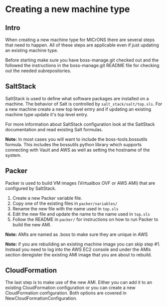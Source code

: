Creating a new machine type
===========================

Intro
-----
When creating a new machine type for MICrONS there are several steps that need
to happen. All of these steps are applicable even if just updating an existing
machine type.

Before starting make sure you have boss-manage.git checked out and the followed
the instructions in the boss-manage.git README file for checking out the needed
subrepositories.

SaltStack
---------
SaltStack is used to define what software packages are installed on a machine.
The behavior of Salt is controlled by `salt_stack/salt/top.sls`. For a new
machine create a new top level entry and if updating an existing machine type
update it's top level entry.

For more information about SaltStack configuration look at the SaltStack
documentation and read existing Salt formulas.

**Note:** In most cases you will want to include the boss-tools.bossutils
formula. This includes the bossutils python library which supports connecting
with Vault and AWS as well as setting the hostname of the system.

Packer
------
Packer is used to build VM images (Virtualbox OVF or AWS AMI) that are
configured by SaltStack.

1. Create a new Packer variable file.
  1. Copy one of the existing files in `packer/variables/`
  2. Rename the new file with the name used in `top.sls`
  3. Edit the new file and update the name to the name used in `top.sls`
2. Follow the README in `packer/` for instructions on how to run Packer
to build the new AMI.

**Note:** AMIs are named as <name>.boss to make sure they are unique in AWS

**Note:** if you are rebuilding an existing machine image you can skip step #1.
Instead you need to log into the AWS EC2 console and under the AMIs section
deregister the existing AMI image that you are about to rebuild.

CloudFormation
--------------
The last step is to make use of the new AMI. Either you can add it to an
existing CloudFormation configuration or you can create a new CloudFormation
configuration. Both options are covered in NewCloudFormationConfiguration.